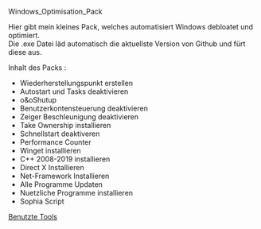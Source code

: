 Windows_Optimisation_Pack

Hier gibt mein kleines Pack, welches automatisiert Windows debloatet und optimiert. <BR>
Die .exe Datei läd automatisch die aktuellste Version von Github und fürt diese aus.

Inhalt des Packs :<br>
- Wiederherstellungspunkt erstellen   <br>
- Autostart und Tasks deaktivieren             <br>
- o&oShutup      <br>
- Benutzerkontensteuerung deaktivieren <br>
- Zeiger Beschleunigung deaktivieren <br>
- Take Ownership installieren
- Schnellstart deaktiveren    <br>
- Performance Counter                      
- Winget installieren                                 
- C++ 2008-2019 installieren                         
- Direct X Installieren                        
- Net-Framework Installieren                    
- Alle Programme Updaten                           
- Nuetzliche Programme installieren                 
- Sophia Script

<a href="https://github.com/Marvin700/Windows_Optimisation_Pack/wiki/Benutzte-Tools">Benutzte Tools</a>
